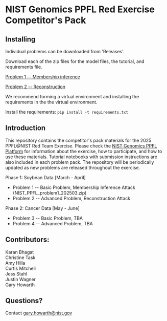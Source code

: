 # NIST Genomics PPFL Red Exercise Competitor's Pack

## Installing

Individual problems can be downloaded from 'Releases'.

Download each of the zip files for the model files, the tutorial, and requirements file. 



[Problem 1 -- Membership inference](https://github.com/usnistgov/genomics_ppfl/releases/tag/Problem1)

[Problem 2 -- Reconstruction](https://github.com/usnistgov/genomics_ppfl/releases/tag/Problem2)

We recommend forming a virtual environment and installing the requirements in the the virtual environment. 

Install the requirements: 
`pip install -t requirements.txt`


## Introduction
This repository contains the competitor's pack materials for the 2025 PPFL@NIST Red Team Exercise. 
Please check the [NIST Genomics PPFL Platform](https://pages.nist.gov/genomics_ppfl/index.html) for information about the exercise, how to participate, and how to use these materials. 
Tutorial notebooks with submission instructions are also included in each problem pack. 
The repository will be periodically updated as new problems are released throughout the exercise.  

Phase 1: Soybean Data [March - April]
* Problem 1 -- Basic Problem, Membership Inference Attack (NIST_PPFL_problem1_202503.zip)
* Problem 2 -- Advanced Problem, Reconstruction Attack 

Phase 2: Cancer Data [May - June]
* Problem 3 -- Basic Problem, TBA
* Problem 4 -- Advanced Problem, TBA
   
## Contributors: 
Karan Bhagat  
Christine Task  
Amy Hilla  
Curtis Mitchell  
Jess Stahl  
Justin Wagner  
Gary Howarth

## Questions? 
Contact gary.howarth@nist.gov
